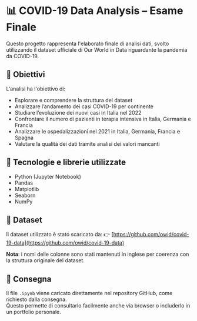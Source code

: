 # 📊 COVID-19 Data Analysis – Esame Finale

Questo progetto rappresenta l'elaborato finale di analisi dati, svolto utilizzando il dataset ufficiale di Our World in Data riguardante la pandemia da COVID-19.

## 🎯 Obiettivi

L'analisi ha l'obiettivo di:

- Esplorare e comprendere la struttura del dataset
- Analizzare l’andamento dei casi COVID-19 per continente
- Studiare l’evoluzione dei nuovi casi in Italia nel 2022
- Confrontare il numero di pazienti in terapia intensiva in Italia, Germania e Francia
- Analizzare le ospedalizzazioni nel 2021 in Italia, Germania, Francia e Spagna
- Valutare la qualità dei dati tramite analisi dei valori mancanti

## 🧰 Tecnologie e librerie utilizzate

- Python (Jupyter Notebook)
- Pandas
- Matplotlib
- Seaborn
- NumPy

## 📁 Dataset

Il dataset utilizzato è stato scaricato da:
👉 [https://github.com/owid/covid-19-data](https://github.com/owid/covid-19-data)

**Nota**: i nomi delle colonne sono stati mantenuti in inglese per coerenza con la struttura originale del dataset.

## 📝 Consegna

Il file `.ipynb` viene caricato direttamente nel repository GitHub, come richiesto dalla consegna.  
Questo permette di consultarlo facilmente anche via browser o includerlo in un portfolio personale.
